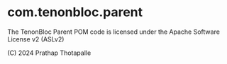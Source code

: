 # com.tenonbloc.parent


The TenonBloc Parent POM code is licensed under the Apache Software License v2 (ASLv2)

(C) 2024 Prathap Thotapalle